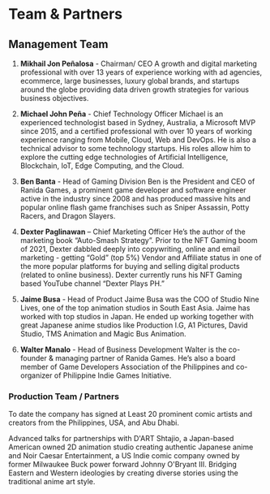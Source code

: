 # Team & Partners

## Management Team

1. **Mikhail Jon Peñalosa** - Chairman/ CEO
   A growth and digital marketing professional with over 13 years of experience working with ad agencies, ecommerce, large businesses, luxury global brands, and startups around the globe providing data driven growth strategies for various business objectives.

2. **Michael John Peña** - Chief Technology Officer
   Michael is an experienced technologist based in Sydney, Australia, a Microsoft MVP since 2015, and a certified professional with over 10 years of working experience ranging from Mobile, Cloud, Web and DevOps. He is also a technical advisor to some technology startups. His roles allow him to explore the cutting edge technologies of Artificial Intelligence, Blockchain, IoT, Edge Computing, and the Cloud.

3. **Ben Banta** - Head of Gaming Division
   Ben is the President and CEO of Ranida Games, a prominent game developer and software engineer active in the industry since 2008 and has produced massive hits and popular online flash game franchises such as Sniper Assassin, Potty Racers, and Dragon Slayers.

4. **Dexter Paglinawan** – Chief Marketing Officer
   He’s the author of the marketing book “Auto-Smash Strategy”. Prior to the NFT Gaming boom of 2021, Dexter dabbled deeply into copywriting, online and email marketing - getting “Gold” (top 5%) Vendor and Affiliate status in one of the more popular platforms for buying and selling digital products (related to online business). Dexter currently runs his NFT Gaming based YouTube channel “Dexter Plays PH.”

5. **Jaime Busa** - Head of Product
   Jaime Busa was the COO of Studio Nine Lives, one of the top animation studios in South East Asia. Jaime has worked with top studios in Japan. He ended up working together with great Japanese anime studios like Production I.G, A1 Pictures, David Studio, TMS Animation and Magic Bus Animation.

6. **Walter Manalo** - Head of Business Development
   Walter is the co-founder & managing partner of Ranida Games. He’s also a board member of Game Developers Association of the Philippines and co-organizer of Philippine Indie Games Initiative.

### Production Team / Partners

To date the company has signed at Least 20 prominent comic artists and creators from the Philippines, USA, and Abu Dhabi.

Advanced talks for partnerships with D'ART Shtajio, a Japan-based American owned 2D animation studio creating authentic Japanese anime and Noir Caesar Entertainment, a US Indie comic company owned by former Milwaukee Buck power forward Johnny O'Bryant III. Bridging Eastern and Western ideologies by creating diverse stories using the traditional anime art style.
